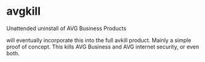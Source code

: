 # avgkill
Unattended uninstall of AVG Business Products

will eventually incorporate this into the full avkill product. Mainly a simple proof of concept.
This kills AVG Business and AVG internet security, or even both.
